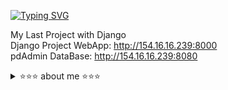 [![Typing SVG](https://readme-typing-svg.demolab.com?font=Fira+Code&weight=600&duration=5003&pause=1000&color=F705BE&random=false&width=435&lines=Art+and+Technology;A+Golang+Developer;A+Django+Developer;A+Penetration+Tester)](https://git.io/typing-svg)


My Last Project with Django
<br>
Django Project WebApp:  http://154.16.16.239:8000
<br>
pdAdmin DataBase:    http://154.16.16.239:8080

<details>
  <summary>⭐⭐⭐ about me ⭐⭐⭐
  </summary>

  

<h1 align="center">Hi 👋, I'm Sina LalehBakhsh</h1>
<h3 align="center">A passionate Golang developer from Iran</h3>


<p align="left"> <img src="https://komarev.com/ghpvc/?username=sinalalebakhsh&label=Profile%20views&color=0e75b6&style=flat" alt="sinalalebakhsh" /> </p>

- My Practice on English Language [exercism](https://exercism.org/profiles/sinalalebakhsh)

- 🔭 I’m currently working on [Gocron](https://github.com/sinalalebakhsh/Gocron)

- 🌱 I’m currently learning **Golang**

- 👨‍💻 All of my projects are available at [https://github.com/sinalalebakhsh?tab=repositories](https://github.com/sinalalebakhsh?tab=repositories)

- 📫 How to reach me **sinalalehbakhsh@gmail.com**

- 📄 Know about my experiences [https://github.com/sinalalebakhsh/sinalalebakhsh/blob/main/resome1.pdf](https://github.com/sinalalebakhsh/sinalalebakhsh/blob/main/resome1.pdf)

<h3 align="left">Connect with me:</h3>
<p align="left">
<a href="https://twitter.com/lalebakhshsina" target="blank"><img align="center" src="https://raw.githubusercontent.com/rahuldkjain/github-profile-readme-generator/master/src/images/icons/Social/twitter.svg" alt="lalebakhshsina" height="30" width="40" /></a>
<a href="https://linkedin.com/in/https://www.linkedin.com/in/sina-lalebakhsh/" target="blank"><img align="center" src="https://raw.githubusercontent.com/rahuldkjain/github-profile-readme-generator/master/src/images/icons/Social/linked-in-alt.svg" alt="https://www.linkedin.com/in/sina-lalebakhsh/" height="30" width="40" /></a>
<a href="https://www.youtube.com/c/https://www.youtube.com/channel/ucy6dohgdr2x9zlamdxyu_aa" target="blank"><img align="center" src="https://raw.githubusercontent.com/rahuldkjain/github-profile-readme-generator/master/src/images/icons/Social/youtube.svg" alt="https://www.youtube.com/channel/ucy6dohgdr2x9zlamdxyu_aa" height="30" width="40" /></a>
</p>



<h3 align="left">Languages and Tools:</h3>
<p align="left"> <a href="https://www.gnu.org/software/bash/" target="_blank" rel="noreferrer"> <img src="https://www.vectorlogo.zone/logos/gnu_bash/gnu_bash-icon.svg" alt="bash" width="40" height="40"/> </a> <a href="https://www.djangoproject.com/" target="_blank" rel="noreferrer"> <img src="https://cdn.worldvectorlogo.com/logos/django.svg" alt="django" width="40" height="40"/> </a> <a href="https://www.docker.com/" target="_blank" rel="noreferrer"> <img src="https://raw.githubusercontent.com/devicons/devicon/master/icons/docker/docker-original-wordmark.svg" alt="docker" width="40" height="40"/> </a> <a href="https://git-scm.com/" target="_blank" rel="noreferrer"> <img src="https://www.vectorlogo.zone/logos/git-scm/git-scm-icon.svg" alt="git" width="40" height="40"/> </a> <a href="https://golang.org" target="_blank" rel="noreferrer"> <img src="https://raw.githubusercontent.com/devicons/devicon/master/icons/go/go-original.svg" alt="go" width="40" height="40"/> </a> <a href="https://developer.mozilla.org/en-US/docs/Web/JavaScript" target="_blank" rel="noreferrer"> <img src="https://raw.githubusercontent.com/devicons/devicon/master/icons/javascript/javascript-original.svg" alt="javascript" width="40" height="40"/> </a> <a href="https://www.linux.org/" target="_blank" rel="noreferrer"> <img src="https://raw.githubusercontent.com/devicons/devicon/master/icons/linux/linux-original.svg" alt="linux" width="40" height="40"/> </a> <a href="https://www.photoshop.com/en" target="_blank" rel="noreferrer"> <img src="https://raw.githubusercontent.com/devicons/devicon/master/icons/photoshop/photoshop-line.svg" alt="photoshop" width="40" height="40"/> </a> 
<a href="https://www.python.org" target="_blank" rel="noreferrer"> 
<img src="https://raw.githubusercontent.com/devicons/devicon/master/icons/python/python-original.svg" alt="python" width="40" height="40"/> 
</a> 
<a href="https://www.mongodb.com/" target="_blank" rel="noreferrer"> 
<img src="https://www.vectorlogo.zone/logos/mongodb/mongodb-icon.svg" alt="mongodb" width="40" height="40" /></a> 
<a href="https://nginx.org/" target="_blank" rel="noreferrer"> 
<img src="https://github.com/sinalalebakhsh/sinalalebakhsh/blob/main/nginx-icon.svg" alt="mongodb" width="40" height="40" /></a> </p>

<p><img align="center" src="https://github-readme-stats.vercel.app/api/top-langs?username=sinalalebakhsh&show_icons=true&locale=en&layout=compact" alt="sinalalebakhsh" /></p>

![OWASP](https://img.shields.io/badge/owasp-FFBC00.svg?style=for-the-badge&logo=edX&logoColor=black)




<details>
  <summary>Certifications 
  </summary>
  <p align="center">
    <img 
    src="https://github.com/sinalalebakhsh/sinalalebakhsh/blob/main/harvard%20Cer.png" 
    alt="Alt text" 
    title="Sina Lalehbakhsh" 
    width="450" 
    align="center" 
    border-radius="8px"> 
  </p>
</details>

<details>
  <summary>Skills
  </summary>

<p align="center">
    <a href="https://skillicons.dev">
      <img src="https://skillicons.dev/icons?i=go,bash,nginx,python,git" />
      <br>
      <img src="https://skillicons.dev/icons?i=docker,linkedin,linux,ps,javascript" />
    </a>
  </p>

</details>

<details>
  <summary>Roadmap for Hunt vulnerable Web-Applications
  </summary>
<h2>In the security world, I think we need:</h2>

| Issue                        |                                       |
| ---------------------------- | ------------------------------------- |
| 1- Public Network Protocols  | Network+,TCP/IP,FTP,HTTP etc          |
| 2- Private Netwrok Protocols | VPN protocols like PPTP,L2TP,SSTP etc |
| 3- PortSwigger.net(OWASP)    | Solve every Labs with BurpSuite       |
| 4- Linux                     | more than yesterday!                  |
| 5- Programming               | in below                              |
| Bash (Bourne-again SHell)    | how many you want hunt it             |
| JavaScript                   | how many you want hunt it             |
| Golang                       | how many you want automation that     |

I think with this, we can understand how we can do. and what are we doing.

<h2>Pratice:</h2>

| Issue       | Avrage                           |
| ---------   | -------------------------------- |
| Portswigger | Solve every Labs                 |
| TryHackMe   | Solve every Labs                 |
| Link:       | https://tryhackme.com/           |
| rootme      | https://www.root-me.org/?lang=en |

I think with this, we can understand how we can do. and what are we doing.

</details>

<details>
	<summary>
		Thanks to Teachers
	</summary>
	<h2>Thanks to All teachers , Since I was born.</h2>
	<h3>Mr. Mohammad Reza ShabanAli https://mrshabanali.com/  https://motamem.org/ </h3>
  <h3>Mr Amir Emaad Jadi Mirmirani https://github.com/jadijadi</h3>
	<h3>Mr. Ramezaani my math teacher</h3>
	<h3>Mr. Raayi my art teacher</h3>
	<h3>Mohammad Hadi Haji Hosseinin from https://www.codingyar.com/</h3>
	<h3>Mahdi Jabinpoor from https://abzarwp.com/</h3>
	<h3>Yashar Shaahin Zaadeh from https://memoryleaks.ir/</h3>
</details>

 
</details>
